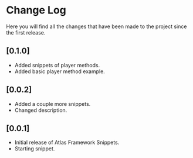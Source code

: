 # Change Log
Here you will find all the changes that have been made to the project since the first release.

## [0.1.0]
- Added snippets of player methods.
- Added basic player method example.

## [0.0.2]

- Added a couple more snippets.
- Changed description.

## [0.0.1]

- Initial release of Atlas Framework Snippets.
- Starting snippet.